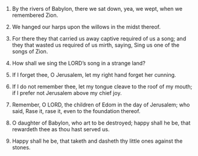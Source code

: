 1. By the rivers of Babylon, there we sat down, yea, we wept, when
we remembered Zion.

2. We hanged our harps upon the willows in the midst thereof.

3. For there they that carried us away captive required of us a
song; and they that wasted us required of us mirth, saying, Sing us
one of the songs of Zion.

4. How shall we sing the LORD’s song in a strange land?

5. If I forget thee, O Jerusalem, let my right hand forget her
cunning.

6. If I do not remember thee, let my tongue cleave to the roof of
my mouth; if I prefer not Jerusalem above my chief joy.

7. Remember, O LORD, the children of Edom in the day of Jerusalem;
who said, Rase it, rase it, even to the foundation thereof.

8. O daughter of Babylon, who art to be destroyed; happy shall he
be, that rewardeth thee as thou hast served us.

9. Happy shall he be, that taketh and dasheth thy little ones
against the stones.